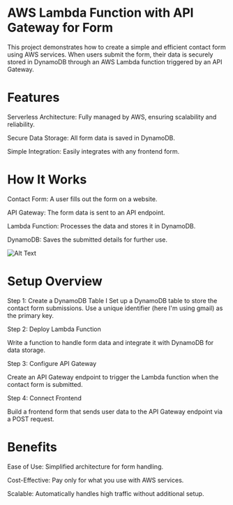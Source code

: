 # AWS Lambda Function with API Gateway for Form

This project demonstrates how to create a simple and efficient contact form using AWS services. When users submit the form, their data is securely stored in DynamoDB through an AWS Lambda function triggered by an API Gateway.

# Features

Serverless Architecture: Fully managed by AWS, ensuring scalability and reliability.

Secure Data Storage: All form data is saved in DynamoDB.

Simple Integration: Easily integrates with any frontend form.

# How It Works

Contact Form: A user fills out the form on a website.

API Gateway: The form data is sent to an API endpoint.

Lambda Function: Processes the data and stores it in DynamoDB.

DynamoDB: Saves the submitted details for further use.

![Alt Text](https://media.geeksforgeeks.org/wp-content/uploads/20231026153053/serverless-authrntication_2-768.jpg)


# Setup Overview

Step 1: Create a DynamoDB Table
I
Set up a DynamoDB table to store the contact form submissions. Use a unique identifier (here I'm using gmail)  as the primary key.

Step 2: Deploy Lambda Function

Write a function to handle form data and integrate it with DynamoDB for data storage.

Step 3: Configure API Gateway

Create an API Gateway endpoint to trigger the Lambda function when the contact form is submitted.

Step 4: Connect Frontend

Build a frontend form that sends user data to the API Gateway endpoint via a POST request.

# Benefits

Ease of Use: Simplified architecture for form handling.

Cost-Effective: Pay only for what you use with AWS services.

Scalable: Automatically handles high traffic without additional setup.




